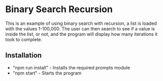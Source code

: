 # Binary Search Recursion
This is an example of using binary search with recursion, a list is loaded with the values 1-100,000. The user can then search to see if a value is inside the list, or not, and the program will display how many iterations it took to complete. 

## Installation

- "npm run install" - Installs the required prompts module
- "npm start" - Starts the program